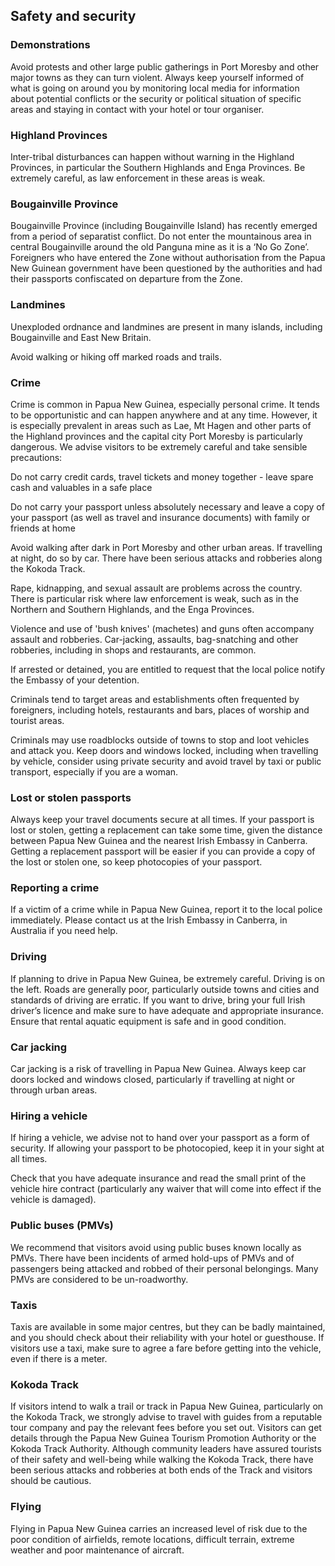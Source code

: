 ## Safety and security

### **Demonstrations**

Avoid protests and other large public gatherings in Port Moresby and other major towns as they can turn violent. Always keep yourself informed of what is going on around you by monitoring local media for information about potential conflicts or the security or political situation of specific areas and staying in contact with your hotel or tour organiser.

### **Highland Provinces**

Inter-tribal disturbances can happen without warning in the Highland Provinces, in particular the Southern Highlands and Enga Provinces. Be extremely careful, as law enforcement in these areas is weak.

### **Bougainville Province**

Bougainville Province (including Bougainville Island) has recently emerged from a period of separatist conflict. Do not enter the mountainous area in central Bougainville around the old Panguna mine as it is a ‘No Go Zone’. Foreigners who have entered the Zone without authorisation from the Papua New Guinean government have been questioned by the authorities and had their passports confiscated on departure from the Zone.

### **Landmines**

Unexploded ordnance and landmines are present in many islands, including Bougainville and East New Britain.

Avoid walking or hiking off marked roads and trails.

### **Crime**

Crime is common in Papua New Guinea, especially personal crime. It tends to be opportunistic and can happen anywhere and at any time. However, it is especially prevalent in areas such as Lae, Mt Hagen and other parts of the Highland provinces and the capital city Port Moresby is particularly dangerous. We advise visitors to be extremely careful and take sensible precautions:

Do not carry credit cards, travel tickets and money together - leave spare cash and valuables in a safe place

Do not carry your passport unless absolutely necessary and leave a copy of your passport (as well as travel and insurance documents) with family or friends at home

Avoid walking after dark in Port Moresby and other urban areas. If travelling at night, do so by car. There have been serious attacks and robberies along the Kokoda Track.

Rape, kidnapping, and sexual assault are problems across the country. There is particular risk where law enforcement is weak, such as in the Northern and Southern Highlands, and the Enga Provinces.

Violence and use of 'bush knives' (machetes) and guns often accompany assault and robberies. Car-jacking, assaults, bag-snatching and other robberies, including in shops and restaurants, are common.

If arrested or detained, you are entitled to request that the local police notify the Embassy of your detention.

Criminals tend to target areas and establishments often frequented by foreigners, including hotels, restaurants and bars, places of worship and tourist areas.

Criminals may use roadblocks outside of towns to stop and loot vehicles and attack you. Keep doors and windows locked, including when travelling by vehicle, consider using private security and avoid travel by taxi or public transport, especially if you are a woman.

### **Lost or stolen passports**

Always keep your travel documents secure at all times. If your passport is lost or stolen, getting a replacement can take some time, given the distance between Papua New Guinea and the nearest Irish Embassy in Canberra. Getting a replacement passport will be easier if you can provide a copy of the lost or stolen one, so keep photocopies of your passport.

### **Reporting a crime**

If a victim of a crime while in Papua New Guinea, report it to the local police immediately. Please contact us at the Irish Embassy in Canberra, in Australia if you need help.

### **Driving**

If planning to drive in Papua New Guinea, be extremely careful. Driving is on the left. Roads are generally poor, particularly outside towns and cities and standards of driving are erratic. If you want to drive, bring your full Irish driver’s licence and make sure to have adequate and appropriate insurance. Ensure that rental aquatic equipment is safe and in good condition.

### **Car jacking**

Car jacking is a risk of travelling in Papua New Guinea. Always keep car doors locked and windows closed, particularly if travelling at night or through urban areas.

### **Hiring a vehicle**

If hiring a vehicle, we advise not to hand over your passport as a form of security. If allowing your passport to be photocopied, keep it in your sight at all times.

Check that you have adequate insurance and read the small print of the vehicle hire contract (particularly any waiver that will come into effect if the vehicle is damaged).

### **Public buses (PMVs)**

We recommend that visitors avoid using public buses known locally as PMVs. There have been incidents of armed hold-ups of PMVs and of passengers being attacked and robbed of their personal belongings. Many PMVs are considered to be un-roadworthy.

### **Taxis**

Taxis are available in some major centres, but they can be badly maintained, and you should check about their reliability with your hotel or guesthouse. If visitors use a taxi, make sure to agree a fare before getting into the vehicle, even if there is a meter.

### **Kokoda Track**

If visitors intend to walk a trail or track in Papua New Guinea, particularly on the Kokoda Track, we strongly advise to travel with guides from a reputable tour company and pay the relevant fees before you set out. Visitors can get details through the Papua New Guinea Tourism Promotion Authority or the Kokoda Track Authority. Although community leaders have assured tourists of their safety and well-being while walking the Kokoda Track, there have been serious attacks and robberies at both ends of the Track and visitors should be cautious.

### **Flying**

Flying in Papua New Guinea carries an increased level of risk due to the poor condition of airfields, remote locations, difficult terrain, extreme weather and poor maintenance of aircraft.